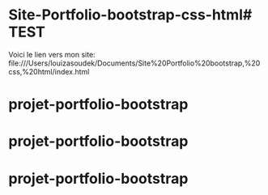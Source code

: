 # Site-Portfolio-bootstrap-css-html# TEST
Voici le lien vers mon site: file:///Users/louizasoudek/Documents/Site%20Portfolio%20bootstrap,%20css,%20html/index.html
# projet-portfolio-bootstrap
# projet-portfolio-bootstrap
# projet-portfolio-bootstrap
